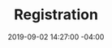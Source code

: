 ---
title: Registration
date: 2019-09-02 14:27:00 -04:00
description: Description of event
modal:
  url:
event:
  date: 2020-04-20
  start-time: 12:00pm
  end-time: 2:00pm
speakers:
- name:
  title:
  company:
venue:
  name:
  address:
  directions:
filter-date:
  is-day-1: true
filter-time:
  is-daytime: true
filter-type:
  is-session-general: true
---